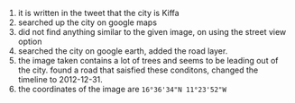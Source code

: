 1) it is written in the tweet that the city is Kiffa
2) searched up the city on google maps
3) did not find anything similar to the given image, on using the street view option
4) searched the city on google earth, added the road layer. 
5) the image taken contains a lot of trees and seems to be leading out of the city. found a road that saisfied these conditons, changed the timeline to 2012-12-31.
6) the coordinates of the image are 
    `16°36'34"N 11°23'52"W`
